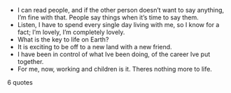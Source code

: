  - I can read people, and if the other person doesn’t want to say anything, I’m fine with that. People say things when it’s time to say them.
 - Listen, I have to spend every single day living with me, so I know for a fact; I’m lovely, I’m completely lovely.
 - What is the key to life on Earth?
 - It is exciting to be off to a new land with a new friend.
 - I have been in control of what Ive been doing, of the career Ive put together.
 - For me, now, working and children is it. Theres nothing more to life.

6 quotes